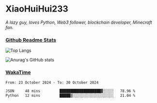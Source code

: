 # XiaoHuiHui233

*A lazy guy, loves Python, Web3 follower, blockchain developer, Minecraft fan.*

### [Github Readme Stats](https://github.com/anuraghazra/github-readme-stats)

![Top Langs](https://github-readme-stats.vercel.app/api/top-langs/?username=XiaoHuiHui233&layout=compact&theme=github_dark)

![Anurag's GitHub stats](https://github-readme-stats.vercel.app/api?username=XiaoHuiHui233&show_icons=true&theme=github_dark)

### [WakaTime](https://wakatime.com)

<!--START_SECTION:waka-->

```txt
From: 23 October 2024 - To: 30 October 2024

JSON     48 mins         ███████████████████▓░░░░░   78.96 %
Python   12 mins         █████▒░░░░░░░░░░░░░░░░░░░   21.04 %
```

<!--END_SECTION:waka-->
